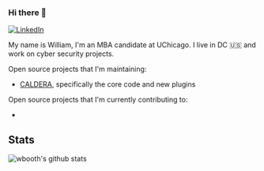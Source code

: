 ### Hi there 👋

<a href="https://www.linkedin.com/in/william-booth-90023728/" target="_blank"><img src="https://img.shields.io/badge/LinkedIn-%230077B5.svg?&style=flat-square&logo=linkedin&logoColor=white" alt="LinkedIn"></a> 


My name is William, I'm an MBA candidate at UChicago. I live in DC 🇺🇸 and work on cyber security projects.

Open source projects that I'm maintaining:

- [CALDERA](https://github.com/mitre/caldera), specifically the core code and new plugins

Open source projects that I'm currently contributing to:

- 

## Stats
![wbooth's github stats](https://github-readme-stats.vercel.app/api?username=wbooth&show_icons=true&hide_border=false&theme=dracula&count_private=true&hide_title=false)


<!--
**wbooth/wbooth** is a ✨ _special_ ✨ repository because its `README.md` (this file) appears on your GitHub profile.

Here are some ideas to get you started:

- 🔭 I’m currently working on ...
- 🌱 I’m currently learning ...
- 👯 I’m looking to collaborate on ...
- 🤔 I’m looking for help with ...
- 💬 Ask me about ...
- 📫 How to reach me: ...
- 😄 Pronouns: ...
- ⚡ Fun fact: ...
-->
